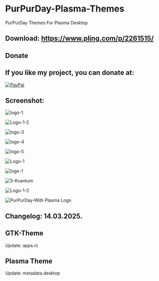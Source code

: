 # PurPurDay-Plasma-Themes
PurPurDay Themes For Plasma Desktop

Download: https://www.pling.com/p/2261515/
------------------------------------------


<html>
  <head>
    <meta charset="utf-8" />
  </head>
  <body>
    <h2>Donate</h2>
    <h2>If you like my project, you can donate at:</h2>
    <a href="https://www.paypal.com/paypalme/VesnaLazic">
    <img src="PayPal.png" alt="PayPal" />
    </a>
  </body>
</html>


Screenshot:
-----------

![logo-1](https://github.com/user-attachments/assets/18dad6a9-9f2e-4aa5-8c2b-8eec60bca6f5)

![Logo-1-2](https://github.com/user-attachments/assets/6472ac73-2e85-46a3-842a-da326f1b38fb)

![logo-3](https://github.com/user-attachments/assets/e0214e16-428a-4b5d-94a5-40b86c833c05)

![logo-4](https://github.com/user-attachments/assets/692cadea-2d63-490c-94ba-7dd89be46102)

![logo-5](https://github.com/user-attachments/assets/f6e61321-ec31-44a5-9444-61062fc42818)

![Logo-1](https://github.com/user-attachments/assets/64a49119-bfc4-4075-a661-21dae77e3710)

![logo-1](https://github.com/user-attachments/assets/69a280d0-9c53-4c44-8d5f-561bfa1763aa)

![5-Kvantum](https://github.com/user-attachments/assets/f8a01da9-4752-4220-a62d-c2b90047e4d1)

![Logo-1-2](https://github.com/user-attachments/assets/cf0f5528-0aa0-492f-8b1b-8dee61d10bbb)

![PurPurDay-With Plasma Logo](https://github.com/user-attachments/assets/e6d86952-5780-4b26-a7c7-12efd28dcfe7)

Changelog: 14.03.2025.
----------------------

GTK-Theme
----------

Update: apps.rc

Plasma Theme
------------

Update: metadata.desktop

